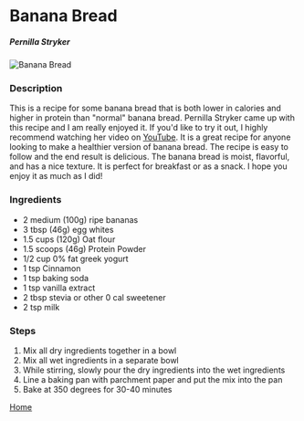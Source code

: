 # Banana Bread

##### Pernilla Stryker

![Banana Bread](/images/banana-bread.webp)

### Description

This is a recipe for some banana bread that is both lower in calories and higher in protein than "normal" banana bread. Pernilla Stryker came up with this recipe and I am really enjoyed it. If you'd like to try it out, I highly recommend watching her video on [YouTube](https://youtu.be/45Pl0E1EmH4?si=gEPkhACCP5sZXcQJ).
It is a great recipe for anyone looking to make a healthier version of banana bread. The recipe is easy to follow and the end result is delicious. The banana bread is moist, flavorful, and has a nice texture. It is perfect for breakfast or as a snack. I hope you enjoy it as much as I did!

### Ingredients

* 2 medium (100g) ripe bananas
* 3 tbsp (46g) egg whites
* 1.5 cups (120g) Oat flour
* 1.5 scoops (46g) Protein Powder
* 1/2 cup 0% fat greek yogurt
* 1 tsp Cinnamon
* 1 tsp baking soda
* 1 tsp vanilla extract
* 2 tbsp stevia or other 0 cal sweetener
* 2 tsp milk

### Steps

1. Mix all dry ingredients together in a bowl
2. Mix all wet ingredients in a separate bowl
3. While stirring, slowly pour the dry ingredients into the wet ingredients
4. Line a baking pan with parchment paper and put the mix into the pan
5. Bake at 350 degrees for 30-40 minutes

[Home](/index.html)